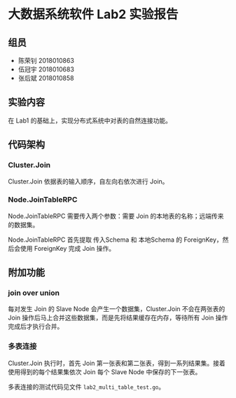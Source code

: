 # 大数据系统软件 Lab2 实验报告

## 组员
+ 陈荣钊 2018010863
+ 伍冠宇 2018010683
+ 张后斌 2018010858

## 实验内容
在 Lab1 的基础上，实现分布式系统中对表的自然连接功能。

## 代码架构
### Cluster.Join
Cluster.Join 依据表的输入顺序，自左向右依次进行 Join。

### Node.JoinTableRPC
Node.JoinTableRPC 需要传入两个参数：需要 Join 的本地表的名称；远端传来的数据集。

Node.JoinTableRPC 首先提取 传入Schema 和 本地Schema 的 ForeignKey，然后会使用 ForeignKey 完成 Join 操作。

## 附加功能
### join over union
每对发生 Join 的 Slave Node 会产生一个数据集，Cluster.Join 不会在两张表的 Join 操作后马上合并这些数据集，而是先将结果缓存在内存，等待所有 Join 操作完成后才执行合并。

### 多表连接
Cluster.Join 执行时，首先 Join 第一张表和第二张表，得到一系列结果集。接着使用得到的每个结果集依次 Join 每个 Slave Node 中保存的下一张表。

多表连接的测试代码见文件 `lab2_multi_table_test.go`。